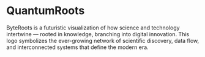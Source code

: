 # QuantumRoots
ByteRoots is a futuristic visualization of how science and technology intertwine — rooted in knowledge, branching into digital innovation. This logo symbolizes the ever-growing network of scientific discovery, data flow, and interconnected systems that define the modern era.
